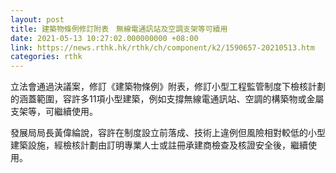 ```yaml
---
layout: post
title: 建築物條例修訂附表　無線電通訊站及空調支架等可續用
date: 2021-05-13 10:27:02.000000000 +08:00
link: https://news.rthk.hk/rthk/ch/component/k2/1590657-20210513.htm
categories: rthk
---
```


立法會通過決議案，修訂《建築物條例》附表，修訂小型工程監管制度下檢核計劃的涵蓋範圍，容許多11項小型建築，例如支撐無線電通訊站、空調的構築物或金屬支架等，可繼續使用。

發展局局長黃偉綸說，容許在制度設立前落成、技術上違例但風險相對較低的小型建築設施，經檢核計劃由訂明專業人士或註冊承建商檢查及核證安全後，繼續使用。
